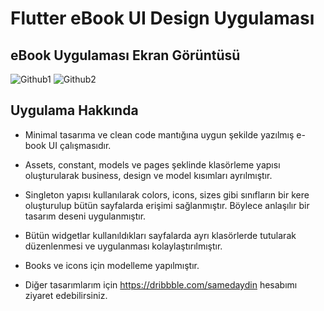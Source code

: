 # Flutter eBook UI Design Uygulaması
## eBook Uygulaması Ekran Görüntüsü

![Github1](https://user-images.githubusercontent.com/75077248/138744888-15cc5a09-2cec-4718-ad1f-af6006c2b6af.png)
![Github2](https://user-images.githubusercontent.com/75077248/138744940-961ffa01-023d-4efe-99bb-8d1a354f10f0.png)

## Uygulama Hakkında

- Minimal tasarıma ve clean code mantığına uygun şekilde yazılmış e-book UI çalışmasıdır.
- Assets, constant, models ve pages şeklinde klasörleme yapısı oluşturularak business, design ve model kısımları ayrılmıştır.
- Singleton yapısı kullanılarak colors, icons, sizes gibi sınıfların bir kere oluşturulup bütün sayfalarda erişimi sağlanmıştır. Böylece anlaşılır bir tasarım deseni uygulanmıştır.
- Bütün widgetlar kullanıldıkları sayfalarda ayrı klasörlerde tutularak düzenlenmesi ve uygulanması kolaylaştırılmıştır.
- Books ve icons için modelleme yapılmıştır.

- Diğer tasarımlarım için https://dribbble.com/samedaydin hesabımı ziyaret edebilirsiniz.
